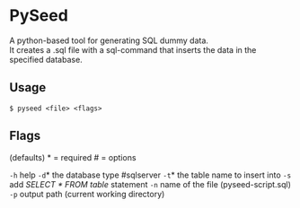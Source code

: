 # PySeed
A python-based tool for generating SQL dummy data.  
It creates a .sql file with a sql-command that inserts the data in the specified database.

## Usage
`$ pyseed <file> <flags>` 

## Flags
(defaults)
\* = required
\# = options

`-h`  help
`-d`\* the database type #sqlserver
`-t`\* the table name to insert into
`-s`  add *SELECT \* FROM table* statement
`-n`  name of the file (pyseed-script.sql)
`-p`  output path (current working directory)
